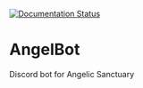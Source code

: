 [![Documentation Status](https://readthedocs.org/projects/angelbot/badge/?version=latest)](http://angelbot.readthedocs.io/en/latest/?badge=latest)
# AngelBot
Discord bot for Angelic Sanctuary
